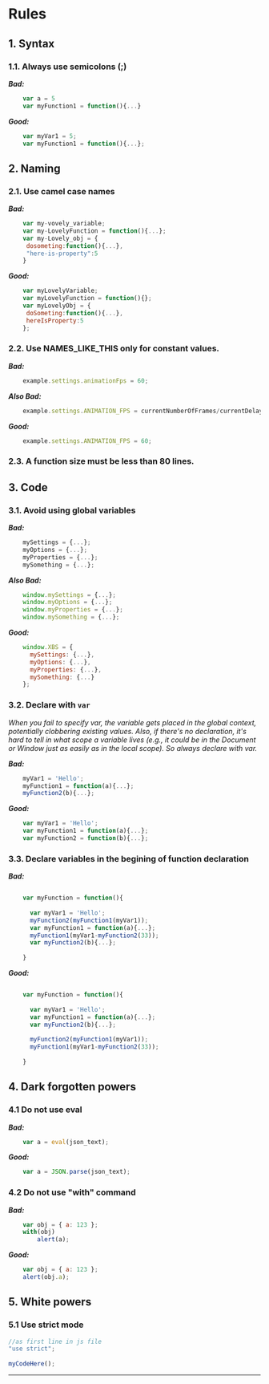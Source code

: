 # Rules

## 1. Syntax

### 1.1. Always use semicolons (;)

***Bad:***

```js
    var a = 5
    var myFunction1 = function(){...}
```  

***Good:***
```js    
    var myVar1 = 5;
    var myFunction1 = function(){...};
``` 
 
## 2. Naming

### 2.1.	Use camel case names
   
   
***Bad:***

```js
    var my-vovely_variable;
    var my-LovelyFunction = function(){...};
    var my-Lovely_obj = {
     dosometing:function(){...},
     "here-is-property":5
    }
```  

***Good:***

```js    
    var myLovelyVariable;
    var myLovelyFunction = function(){};
    var myLovelyObj = {
     doSometing:function(){...},
     hereIsProperty:5
    };
```  

 
<!--#### 2.2	Constructor function name should start with capital letter and named as a singular noun

***Bad:***

```js
    function Apples() {...}
    function Apples() {...}

    
***Good:***

```js
    function Apple() {...}
    -->
    
### 2.2. Use NAMES_LIKE_THIS only for constant values.


***Bad:***

```js
    example.settings.animationFps = 60;
```  

***Also Bad:***

```js    
    example.settings.ANIMATION_FPS = currentNumberOfFrames/currentDelay;
```  
    
***Good:***

```js
    example.settings.ANIMATION_FPS = 60;
```  

### 2.3. A function size must be less than 80 lines.



## 3. Code


### 3.1. Avoid using global variables

***Bad:***

```js
    mySettings = {...};
    myOptions = {...};
    myProperties = {...};
    mySomething = {...};
```  

***Also Bad:***

```js
    window.mySettings = {...};
    window.myOptions = {...};
    window.myProperties = {...};
    window.mySomething = {...};
```  

    
***Good:***

```js
    window.XBS = {
      mySettings: {...},
      myOptions: {...},
      myProperties: {...},
      mySomething: {...}
    };
```  

    
### 3.2. Declare with `var`
 
*When you fail to specify var, the variable gets placed in the global context, potentially clobbering existing values. Also, if there's no declaration, it's hard to tell in what scope a variable lives (e.g., it could be in the Document or Window just as easily as in the local scope). So always declare with var.*
 
***Bad:***

```js
    myVar1 = 'Hello';
    myFunction1 = function(a){...};
    myFunction2(b){...};
```  

    
***Good:***

```js    
    var myVar1 = 'Hello';
    var myFunction1 = function(a){...};
    var myFunction2 = function(b){...};
```  

### 3.3. Declare variables in the begining of function declaration
 
***Bad:***

```js

    var myFunction = function(){
    
      var myVar1 = 'Hello';
      myFunction2(myFunction1(myVar1));
      var myFunction1 = function(a){...};
      myFunction1(myVar1-myFunction2(33));
      var myFunction2(b){...};
      
    }
```  

    
***Good:***


```js

    var myFunction = function(){
    
      var myVar1 = 'Hello';
      var myFunction1 = function(a){...};
      var myFunction2(b){...};
      
      myFunction2(myFunction1(myVar1));
      myFunction1(myVar1-myFunction2(33));
      
    }
```  

## 4. Dark forgotten powers

### 4.1 Do not use eval

***Bad:***

```js
    var a = eval(json_text);
```  

***Good:***
```js    
    var a = JSON.parse(json_text);
``` 

### 4.2 Do not use "with" command

***Bad:***
```js
    var obj = { a: 123 };
    with(obj)
        alert(a);
```  

***Good:***
```js    
    var obj = { a: 123 };
    alert(obj.a);
``` 

## 5. White powers

### 5.1 Use strict mode

```js
//as first line in js file
"use strict"; 
  
myCodeHere();
```

---------------------------------------------------------------------------
